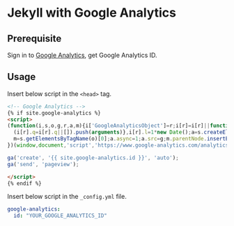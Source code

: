 # Jekyll with Google Analytics

## Prerequisite

Sign in to [Google Analytics](https://www.google.com/analytics/), get Google Analytics ID.

## Usage

Insert below script in the `<head>` tag.

```html
<!-- Google Analytics -->
{% if site.google-analytics %}
<script>
(function(i,s,o,g,r,a,m){i['GoogleAnalyticsObject']=r;i[r]=i[r]||function(){
  (i[r].q=i[r].q||[]).push(arguments)},i[r].l=1*new Date();a=s.createElement(o),
  m=s.getElementsByTagName(o)[0];a.async=1;a.src=g;m.parentNode.insertBefore(a,m)
})(window,document,'script','https://www.google-analytics.com/analytics.js','ga');

ga('create', '{{ site.google-analytics.id }}', 'auto');
ga('send', 'pageview');

</script>
{% endif %}
```

Insert below script in the `_config.yml` file.

```yml
google-analytics:
  id: "YOUR_GOOGLE_ANALYTICS_ID"

```
